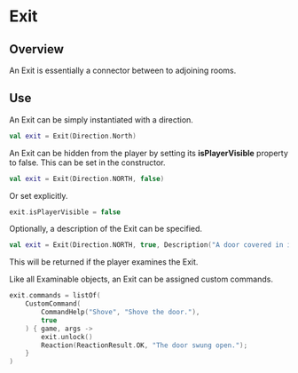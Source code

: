 ﻿# Exit

## Overview

An Exit is essentially a connector between to adjoining rooms.

## Use

An Exit can be simply instantiated with a direction.

```kotlin
val exit = Exit(Direction.North)
```

An Exit can be hidden from the player by setting its **isPlayerVisible** property to false. This can be set in the 
constructor.

```kotlin
val exit = Exit(Direction.NORTH, false)
```

Or set explicitly.

```kotlin
exit.isPlayerVisible = false
```

Optionally, a description of the Exit can be specified.

```kotlin
val exit = Exit(Direction.NORTH, true, Description("A door covered in ivy."))
```

This will be returned if the player examines the Exit.

Like all Examinable objects, an Exit can be assigned custom commands.

```kotlin
exit.commands = listOf(
    CustomCommand(
        CommandHelp("Shove", "Shove the door."),
        true
    ) { game, args ->
        exit.unlock()
        Reaction(ReactionResult.OK, "The door swung open.");
    }
)
```
